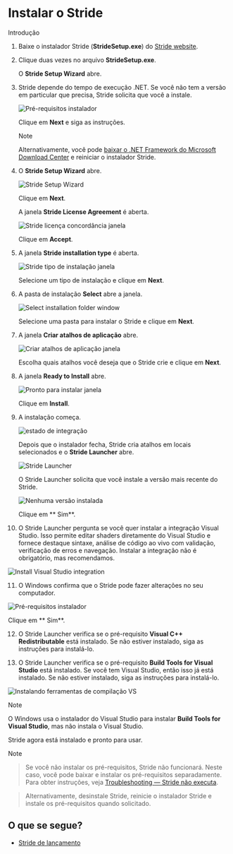 # Instalar o Stride

<span class="badge text-bg-primary">Introdução</span>

1. Baixe o instalador Stride (**StrideSetup.exe**) do [Stride website](http://stride3d.net/download/).

2. Clique duas vezes no arquivo **StrideSetup.exe**.

   O **Stride Setup Wizard** abre.

3. Stride depende do tempo de execução .NET. Se você não tem a versão em particular que precisa, Stride solicita que você a instale.

   ![ Pré-requisitos instalador](media/prerequisites-installer.png)

   Clique em **Next** e siga as instruções.

   > [!Note]
   > Alternativamente, você pode [ baixar o .NET Framework do Microsoft Download Center](https://dotnet.microsoft.com/download/dotnet-framework/thank-you/net472-web-installer) e reiniciar o instalador Stride.

4. O **Stride Setup Wizard** abre.

   ![Stride Setup Wizard](media/install-stride-setup-wizard.png)

   Clique em **Next**.

   A janela **Stride License Agreement** é aberta.

   ![Stride licença concordância janela](media/install-stride-license-agreement.png)

   Clique em **Accept**.

5. A janela **Stride installation type** é aberta.

   ![Stride tipo de instalação janela](media/install-stride-installation-type.png)

   Selecione um tipo de instalação e clique em **Next**.

6. A pasta de instalação **Select** abre a janela.

   ![Select installation folder window](media/install-stride-select-installation-folder.png)

   Selecione uma pasta para instalar o Stride e clique em **Next**.

7. A janela **Criar atalhos de aplicação** abre.

   ![Criar atalhos de aplicação janela](media/install-stride-create-application-shortcuts.png)

   Escolha quais atalhos você deseja que o Stride crie e clique em **Next**.

8. A janela **Ready to Install** abre.

   ![ Pronto para instalar janela](media/install-stride-ready-to-install.png)

   Clique em **Install**.

9. A instalação começa.

   ![ estado de integração](media/install-stride-installation-status.png)

   Depois que o instalador fecha, Stride cria atalhos em locais selecionados e o **Stride Launcher** abre.

   ![Stride Launcher](media/stride-launcher.png)

   O Stride Launcher solicita que você instale a versão mais recente do Stride.

   ![ Nenhuma versão instalada ](media/stride-launcher-install-last-version.png)

   Clique em ** Sim**.

10. O Stride Launcher pergunta se você quer instalar a integração Visual Studio. Isso permite editar shaders diretamente do Visual Studio e fornece destaque sintaxe, análise de código ao vivo com validação, verificação de erros e navegação. Instalar a integração não é obrigatório, mas recomendamos.

   ![Install Visual Studio integration](media/install-VS-plug-in-prompt.png)

11. O Windows confirma que o Stride pode fazer alterações no seu computador.

   ![ Pré-requisitos instalador](media/prerequsites-installer2.png)

   Clique em ** Sim**.

12. O Stride Launcher verifica se o pré-requisito **Visual C++ Redistributable** está instalado. Se não estiver instalado, siga as instruções para instalá-lo.

13. O Stride Launcher verifica se o pré-requisito **Build Tools for Visual Studio** está instalado. Se você tem Visual Studio, então isso já está instalado. Se não estiver instalado, siga as instruções para instalá-lo.

   ![Instalando ferramentas de compilação VS](media/installing-vs-build-tools.png)

   > [!Note]
   > O Windows usa o instalador do Visual Studio para instalar **Build Tools for Visual Studio**, mas não instala o Visual Studio.

Stride agora está instalado e pronto para usar.

> [!Note]

> Se você não instalar os pré-requisitos, Stride não funcionará. Neste caso, você pode baixar e instalar os pré-requisitos separadamente. Para obter instruções, veja [Troubleshooting — Stride não executa](../troubleshooting/stride-doesnt-run.md).

> Alternativamente, desinstale Stride, reinicie o instalador Stride e instale os pré-requisitos quando solicitado.

## O que se segue?

* [Stride de lançamento](launch-stride.md)
